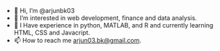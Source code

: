 - 👋 Hi, I’m @arjunbk03
- 👀 I’m interested in web development, finance and data analysis. 
- 🌱 I Have experience in python, MATLAB, and R and currently learning HTML, CSS and Javacript. 
- 📫 How to reach me arjun03.bk@gmail.com.

<!---
arjunbk03/arjunbk03 is a ✨ special ✨ repository because its `README.md` (this file) appears on your GitHub profile.
You can click the Preview link to take a look at your changes.
--->
